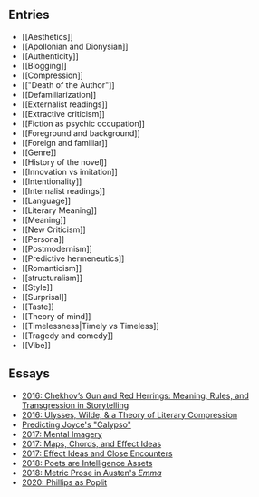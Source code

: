 ## Entries
- [[Aesthetics]]
- [[Apollonian and Dionysian]]
- [[Authenticity]]
- [[Blogging]]
- [[Compression]]
- [["Death of the Author"]]
- [[Defamiliarization]]
- [[Externalist readings]]
- [[Extractive criticism]]
- [[Fiction as psychic occupation]]
- [[Foreground and background]]
- [[Foreign and familiar]]
- [[Genre]]
- [[History of the novel]]
- [[Innovation vs imitation]]
- [[Intentionality]]
- [[Internalist readings]]
- [[Language]]
- [[Literary Meaning]]
- [[Meaning]]
- [[New Criticism]]
- [[Persona]]
- [[Postmodernism]]
- [[Predictive hermeneutics]]
- [[Romanticism]]
- [[structuralism]]
- [[Style]]
- [[Surprisal]]
- [[Taste]]
- [[Theory of mind]]
- [[Timelessness|Timely vs Timeless]]
- [[Tragedy and comedy]]
- [[Vibe]]

## Essays
- [2016: Chekhov’s Gun and Red Herrings: Meaning, Rules, and Transgression in Storytelling](https://suspendedreason.com/2016/05/14/chekhovs-gun-and-red-herrings-meaning-rules-and-transgression-in-storytelling/)
- [2016: Ulysses, Wilde, & a Theory of Literary Compression](https://suspendedreason.com/2016/11/21/ulysses-wilde-and-a-theory-of-literary-compression/)
- [Predicting Joyce's "Calypso"](https://suspendedreason.com/2016/11/07/predicting-joyces-calypso/)
- [2017: Mental Imagery](https://suspendedreason.com/2017/11/09/mental-imagery-1/)
- [2017: Maps, Chords, and Effect Ideas](https://suspendedreason.com/2017/08/04/maps-chords-and-effect-ideas/)
- [2017: Effect Ideas and Close Encounters](https://suspendedreason.com/2017/08/22/effect-ideas-and-close-encounters/)
- [2018: Poets are Intelligence Assets](https://suspendedreason.com/2018/07/17/poets-are-intelligence-assets/)
- [2018: Metric Prose in Austen's _Emma_](https://suspendedreason.com/2018/07/11/metric-prose-in-austens-emma/)
- [2020: Phillips as Poplit](https://suspendedreason.com/2020/08/20/kaitlin-phillips-as-poplit/)